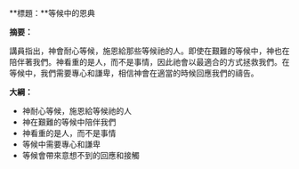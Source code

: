 **標題：**等候中的恩典

**摘要：**

講員指出，神會耐心等候，施恩給那些等候祂的人。即使在艱難的等候中，神也在陪伴著我們。神看重的是人，而不是事情，因此祂會以最適合的方式拯救我們。在等候中，我們需要專心和謙卑，相信神會在適當的時候回應我們的禱告。

**大綱：**

* 神耐心等候，施恩給等候祂的人
* 神在艱難的等候中陪伴我們
* 神看重的是人，而不是事情
* 等候中需要專心和謙卑
* 等候會帶來意想不到的回應和接觸